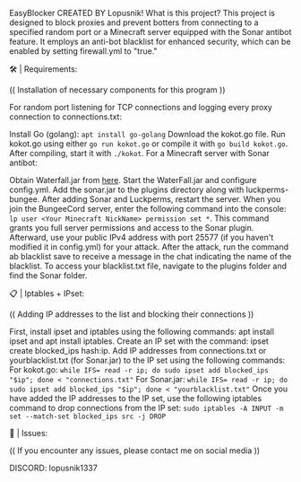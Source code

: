 EasyBlocker
CREATED BY Lopusnik!
What is this project?
This project is designed to block proxies and prevent botters from connecting to a specified random port or a Minecraft server equipped with the Sonar antibot feature. It employs an anti-bot blacklist for enhanced security, which can be enabled by setting firewall.yml to "true."

🛠️ | Requirements:

(( Installation of necessary components for this program ))

For random port listening for TCP connections and logging every proxy connection to connections.txt:

Install Go (golang): ```apt install go-golang```
Download the kokot.go file.
Run kokot.go using either ```go run kokot.go``` or compile it with ```go build kokot.go```. After compiling, start it with ```./kokot```.
For a Minecraft server with Sonar antibot:

Obtain Waterfall.jar from [here](https://papermc.io/software/waterfall).
Start the WaterFall.jar and configure config.yml.
Add the sonar.jar to the plugins directory along with luckperms-bungee.
After adding Sonar and Luckperms, restart the server.
When you join the BungeeCord server, enter the following command into the console: ```lp user <Your Minecraft NickName> permission set *```. This command grants you full server permissions and access to the Sonar plugin.
Afterward, use your public IPv4 address with port 25577 (if you haven't modified it in config.yml) for your attack. After the attack, run the command ab blacklist save to receive a message in the chat indicating the name of the blacklist.
To access your blacklist.txt file, navigate to the plugins folder and find the Sonar folder.

📋 | Iptables + IPset:

(( Adding IP addresses to the list and blocking their connections ))

First, install ipset and iptables using the following commands: apt install ipset and apt install iptables.
Create an IP set with the command: ipset create blocked_ips hash:ip.
Add IP addresses from connections.txt or yourblacklist.txt (for Sonar.jar) to the IP set using the following commands:
For kokot.go: ```while IFS= read -r ip; do sudo ipset add blocked_ips "$ip"; done < "connections.txt"```
For Sonar.jar: ```while IFS= read -r ip; do sudo ipset add blocked_ips "$ip"; done < "yourblacklist.txt"```
Once you have added the IP addresses to the IP set, use the following iptables command to drop connections from the IP set: ```sudo iptables -A INPUT -m set --match-set blocked_ips src -j DROP```

🐛 | Issues:

(( If you encounter any issues, please contact me on social media ))

DISCORD: lopusnik1337
